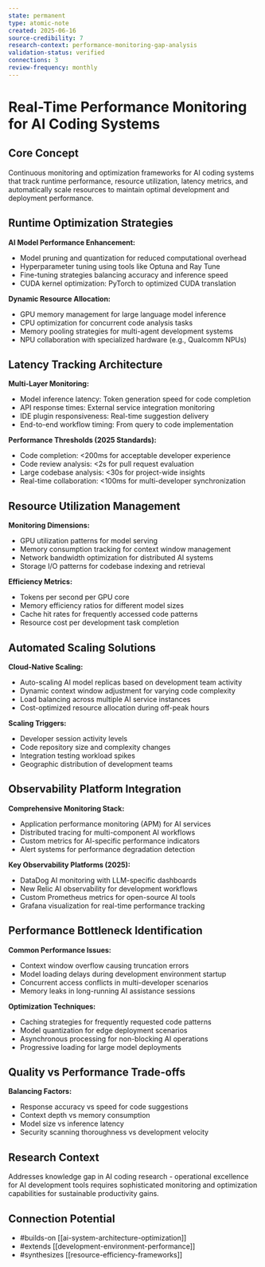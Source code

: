 ```yaml
---
state: permanent
type: atomic-note
created: 2025-06-16
source-credibility: 7
research-context: performance-monitoring-gap-analysis
validation-status: verified
connections: 3
review-frequency: monthly
---
```


# Real-Time Performance Monitoring for AI Coding Systems

## Core Concept
Continuous monitoring and optimization frameworks for AI coding systems that track runtime performance, resource utilization, latency metrics, and automatically scale resources to maintain optimal development and deployment performance.

## Runtime Optimization Strategies
**AI Model Performance Enhancement:**
- Model pruning and quantization for reduced computational overhead
- Hyperparameter tuning using tools like Optuna and Ray Tune
- Fine-tuning strategies balancing accuracy and inference speed
- CUDA kernel optimization: PyTorch to optimized CUDA translation

**Dynamic Resource Allocation:**
- GPU memory management for large language model inference
- CPU optimization for concurrent code analysis tasks
- Memory pooling strategies for multi-agent development systems
- NPU collaboration with specialized hardware (e.g., Qualcomm NPUs)

## Latency Tracking Architecture
**Multi-Layer Monitoring:**
- Model inference latency: Token generation speed for code completion
- API response times: External service integration monitoring
- IDE plugin responsiveness: Real-time suggestion delivery
- End-to-end workflow timing: From query to code implementation

**Performance Thresholds (2025 Standards):**
- Code completion: <200ms for acceptable developer experience
- Code review analysis: <2s for pull request evaluation
- Large codebase analysis: <30s for project-wide insights
- Real-time collaboration: <100ms for multi-developer synchronization

## Resource Utilization Management
**Monitoring Dimensions:**
- GPU utilization patterns for model serving
- Memory consumption tracking for context window management
- Network bandwidth optimization for distributed AI systems
- Storage I/O patterns for codebase indexing and retrieval

**Efficiency Metrics:**
- Tokens per second per GPU core
- Memory efficiency ratios for different model sizes
- Cache hit rates for frequently accessed code patterns
- Resource cost per development task completion

## Automated Scaling Solutions
**Cloud-Native Scaling:**
- Auto-scaling AI model replicas based on development team activity
- Dynamic context window adjustment for varying code complexity
- Load balancing across multiple AI service instances
- Cost-optimized resource allocation during off-peak hours

**Scaling Triggers:**
- Developer session activity levels
- Code repository size and complexity changes
- Integration testing workload spikes
- Geographic distribution of development teams

## Observability Platform Integration
**Comprehensive Monitoring Stack:**
- Application performance monitoring (APM) for AI services
- Distributed tracing for multi-component AI workflows
- Custom metrics for AI-specific performance indicators
- Alert systems for performance degradation detection

**Key Observability Platforms (2025):**
- DataDog AI monitoring with LLM-specific dashboards
- New Relic AI observability for development workflows
- Custom Prometheus metrics for open-source AI tools
- Grafana visualization for real-time performance tracking

## Performance Bottleneck Identification
**Common Performance Issues:**
- Context window overflow causing truncation errors
- Model loading delays during development environment startup
- Concurrent access conflicts in multi-developer scenarios
- Memory leaks in long-running AI assistance sessions

**Optimization Techniques:**
- Caching strategies for frequently requested code patterns
- Model quantization for edge deployment scenarios
- Asynchronous processing for non-blocking AI operations
- Progressive loading for large model deployments

## Quality vs Performance Trade-offs
**Balancing Factors:**
- Response accuracy vs speed for code suggestions
- Context depth vs memory consumption
- Model size vs inference latency
- Security scanning thoroughness vs development velocity

## Research Context
Addresses knowledge gap in AI coding research - operational excellence for AI development tools requires sophisticated monitoring and optimization capabilities for sustainable productivity gains.

## Connection Potential
- #builds-on [[ai-system-architecture-optimization]]
- #extends [[development-environment-performance]]
- #synthesizes [[resource-efficiency-frameworks]]